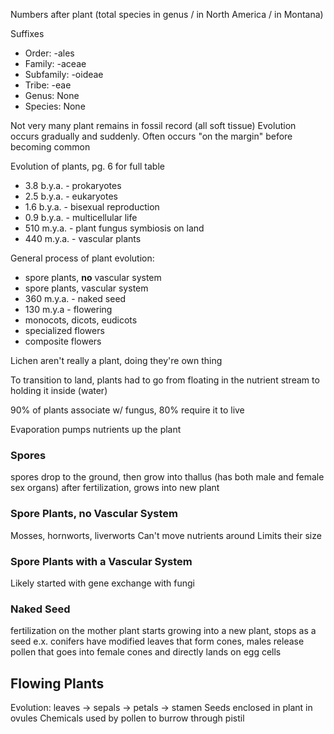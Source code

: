 Numbers after plant (total species in genus / in North America / in Montana)

Suffixes
* Order: -ales
* Family: -aceae
* Subfamily: -oideae
* Tribe: -eae
* Genus: None
* Species: None

Not very many plant remains in fossil record (all soft tissue)
Evolution occurs gradually and suddenly. Often occurs "on the margin" before becoming common

Evolution of plants, pg. 6 for full table
* 3.8 b.y.a. - prokaryotes
* 2.5 b.y.a. - eukaryotes
* 1.6 b.y.a. - bisexual reproduction
* 0.9 b.y.a. - multicellular life
* 510 m.y.a. - plant fungus symbiosis on land
* 440 m.y.a. - vascular plants

General process of plant evolution:
* spore plants, __no__ vascular system
* spore plants, vascular system
* 360 m.y.a. - naked seed
* 130 m.y.a - flowering
* monocots, dicots, eudicots
* specialized flowers
* composite flowers

Lichen aren't really a plant, doing they're own thing

To transition to land, plants had to go from floating in the nutrient stream to holding it inside (water)

90% of plants associate w/ fungus, 80% require it to live

Evaporation pumps nutrients up the plant

### Spores
spores drop to the ground, then grow into thallus (has both male and female sex organs)
after fertilization, grows into new plant

### Spore Plants, no Vascular System
Mosses, hornworts, liverworts
Can't move nutrients around
    Limits their size

### Spore Plants with a Vascular System
Likely started with gene exchange with fungi

### Naked Seed
fertilization on the mother plant
starts growing into a new plant, stops as a seed
e.x. conifers have modified leaves that form cones, males release pollen that goes into female cones and directly lands on egg cells

## Flowing Plants
Evolution: leaves -> sepals -> petals -> stamen
Seeds enclosed in plant in ovules
Chemicals used by pollen to burrow through pistil 
